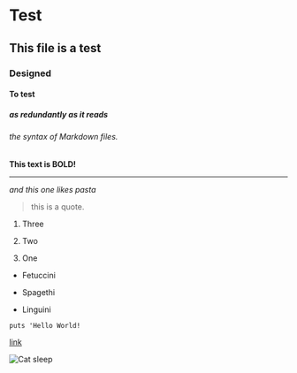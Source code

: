# Test

## This file is a test

### Designed 

#### To test 

##### as redundantly as it reads

###### the syntax of Markdown files.

**This text is BOLD!**

---

*and this one likes pasta*

> this is a quote.

1. Three

2. Two

3. One

- Fetuccini

- Spagethi

- Linguini

 ` puts 'Hello World!  `

[link](https://www.markdownguide.org/cheat-sheet/)

![Cat sleep](inghttps://i.ytimg.com/vi/TvsNS48Pw5Q/maxresdefault.jpg)